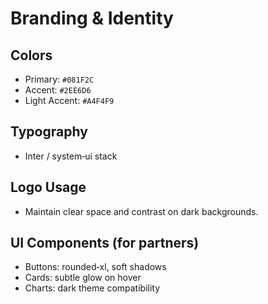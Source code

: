 # Branding & Identity

## Colors
- Primary: `#081F2C`
- Accent: `#2EE6D6`
- Light Accent: `#A4F4F9`

## Typography
- Inter / system‑ui stack

## Logo Usage
- Maintain clear space and contrast on dark backgrounds.

## UI Components (for partners)
- Buttons: rounded‑xl, soft shadows
- Cards: subtle glow on hover
- Charts: dark theme compatibility
